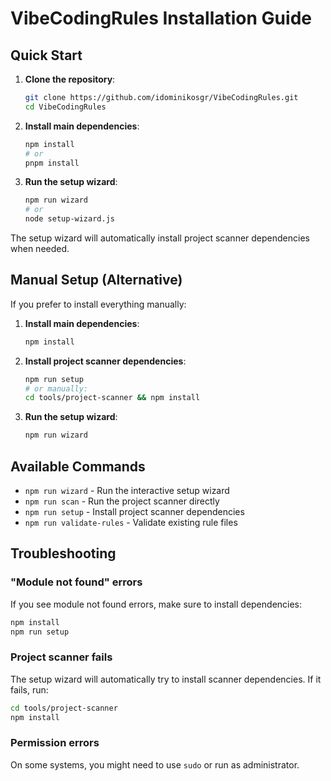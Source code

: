 # VibeCodingRules Installation Guide

## Quick Start

1. **Clone the repository**:
   ```bash
   git clone https://github.com/idominikosgr/VibeCodingRules.git
   cd VibeCodingRules
   ```

2. **Install main dependencies**:
   ```bash
   npm install
   # or
   pnpm install
   ```

3. **Run the setup wizard**:
   ```bash
   npm run wizard
   # or
   node setup-wizard.js
   ```

The setup wizard will automatically install project scanner dependencies when needed.

## Manual Setup (Alternative)

If you prefer to install everything manually:

1. **Install main dependencies**:
   ```bash
   npm install
   ```

2. **Install project scanner dependencies**:
   ```bash
   npm run setup
   # or manually:
   cd tools/project-scanner && npm install
   ```

3. **Run the setup wizard**:
   ```bash
   npm run wizard
   ```

## Available Commands

- `npm run wizard` - Run the interactive setup wizard
- `npm run scan` - Run the project scanner directly
- `npm run setup` - Install project scanner dependencies
- `npm run validate-rules` - Validate existing rule files

## Troubleshooting

### "Module not found" errors
If you see module not found errors, make sure to install dependencies:
```bash
npm install
npm run setup
```

### Project scanner fails
The setup wizard will automatically try to install scanner dependencies. If it fails, run:
```bash
cd tools/project-scanner
npm install
```

### Permission errors
On some systems, you might need to use `sudo` or run as administrator. 